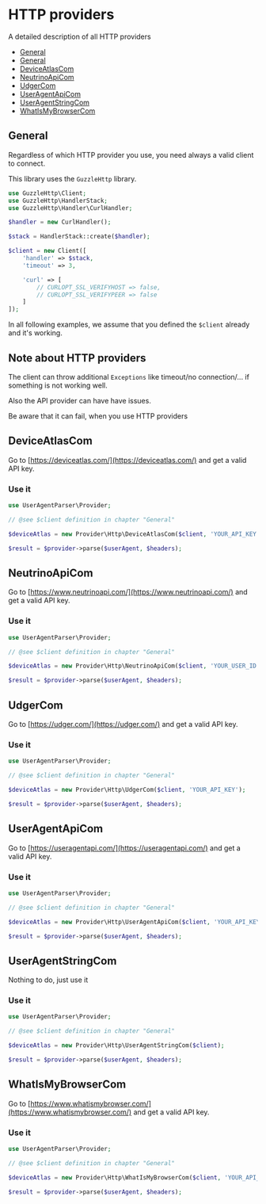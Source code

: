 
# HTTP providers

A detailed description of all HTTP providers

- [General](#General)
- [General](#note-about-http-providers)
- [DeviceAtlasCom](#DeviceAtlasCom)
- [NeutrinoApiCom](#NeutrinoApiCom)
- [UdgerCom](#UdgerCom)
- [UserAgentApiCom](#UserAgentApiCom)
- [UserAgentStringCom](#UserAgentStringCom)
- [WhatIsMyBrowserCom](#WhatIsMyBrowserCom)


## General

Regardless of which HTTP provider you use, you need always a valid client to connect.

This library uses the `GuzzleHttp` library.

```php
use GuzzleHttp\Client;
use GuzzleHttp\HandlerStack;
use GuzzleHttp\Handler\CurlHandler;

$handler = new CurlHandler();

$stack = HandlerStack::create($handler);

$client = new Client([
    'handler' => $stack,
    'timeout' => 3,

    'curl' => [
        // CURLOPT_SSL_VERIFYHOST => false,
        // CURLOPT_SSL_VERIFYPEER => false
    ]
]);
```

In all following examples, we assume that you defined the `$client` already and it's working.

## Note about HTTP providers

The client can throw additional `Exceptions` like timeout/no connection/... if something is not working well.

Also the API provider can have have issues.

Be aware that it can fail, when you use HTTP providers


## DeviceAtlasCom

Go to [https://deviceatlas.com/](https://deviceatlas.com/) and get a valid API key.

### Use it

```php
use UserAgentParser\Provider;

// @see $client definition in chapter "General"

$deviceAtlas = new Provider\Http\DeviceAtlasCom($client, 'YOUR_API_KEY');

$result = $provider->parse($userAgent, $headers);
```


## NeutrinoApiCom

Go to [https://www.neutrinoapi.com/](https://www.neutrinoapi.com/) and get a valid API key.

### Use it

```php
use UserAgentParser\Provider;

// @see $client definition in chapter "General"

$deviceAtlas = new Provider\Http\NeutrinoApiCom($client, 'YOUR_USER_ID', 'YOUR_API_KEY');

$result = $provider->parse($userAgent, $headers);
```


## UdgerCom

Go to [https://udger.com/](https://udger.com/) and get a valid API key.

### Use it

```php
use UserAgentParser\Provider;

// @see $client definition in chapter "General"

$deviceAtlas = new Provider\Http\UdgerCom($client, 'YOUR_API_KEY');

$result = $provider->parse($userAgent, $headers);
```



## UserAgentApiCom

Go to [https://useragentapi.com/](https://useragentapi.com/) and get a valid API key.

### Use it

```php
use UserAgentParser\Provider;

// @see $client definition in chapter "General"

$deviceAtlas = new Provider\Http\UserAgentApiCom($client, 'YOUR_API_KEY');

$result = $provider->parse($userAgent, $headers);
```


## UserAgentStringCom

Nothing to do, just use it 

### Use it

```php
use UserAgentParser\Provider;

// @see $client definition in chapter "General"

$deviceAtlas = new Provider\Http\UserAgentStringCom($client);

$result = $provider->parse($userAgent, $headers);
```


## WhatIsMyBrowserCom

Go to [https://www.whatismybrowser.com/](https://www.whatismybrowser.com/) and get a valid API key.

### Use it

```php
use UserAgentParser\Provider;

// @see $client definition in chapter "General"

$deviceAtlas = new Provider\Http\WhatIsMyBrowserCom($client, 'YOUR_API_KEY');

$result = $provider->parse($userAgent, $headers);
```


